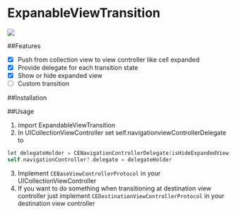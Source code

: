 # ExpanableViewTransition
![](https://github.com/taskworld/ExpanableTransition/blob/master/Demo/sample.gif?raw=true)

##Features

- [x] Push from collection view to view controller like cell expanded
- [x] Provide delegate for each transition state
- [x] Show or hide expanded view
- [ ] Custom transition

##Installation

##Usage
1. import ExpandableViewTransition
2. In UICollectionViewController set self.navigationviewControllerDelegate to
``` Objective-C
let delegateHolder = CENavigationControllerDelegate(isHideExpandedView: false)
self.navigationController?.delegate = delegateHolder
````
3. Implement `CEBaseViewControllerProtocol` in your UICollectionViewController
4. If you want to do something when transitioning at destination view controller just implement `CEDestinationViewControllerProtocol` in your destination view controller

